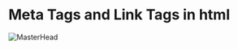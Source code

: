 # Meta Tags and Link Tags in html

![MasterHead](https://github.com/lionofkurdistan/Meta_Tags_and_Link-_Tags_in_html/blob/main/img/a1ba2c150d44d387f565a87c54351bf8.gif)
